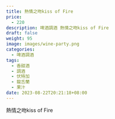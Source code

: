 ```yaml
---
title: 熱情之吻kiss of Fire
price:
  - 220
description: 啤酒調酒 熱情之吻kiss of Fire
draft: false
weight: 95
image: images/wine-party.png
categories:
  - 啤酒調酒
tags:
  - 香甜酒
  - 調酒
  - 伏特加
  - 龍舌蘭
  - 果汁
date: 2023-08-22T20:21:18+08:00
---
```


 熱情之吻kiss of Fire
